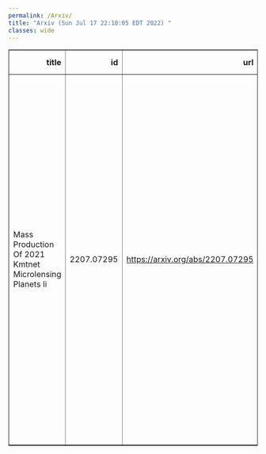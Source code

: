 ```yaml
---
permalink: /Arxiv/
title: "Arxiv (Sun Jul 17 22:10:05 EDT 2022) "
classes: wide
---
```

<table border="1" class="dataframe">
  <thead>
    <tr style="text-align: right;">
      <th>title</th>
      <th>id</th>
      <th>url</th>
      <th>authors</th>
      <th>Local Authors</th>
    </tr>
  </thead>
  <tbody>
    <tr>
      <td>Mass Production Of 2021 Kmtnet Microlensing Planets Ii</td>
      <td>2207.07295</td>
      <td><a href="https://arxiv.org/abs/2207.07295" target="_blank">https://arxiv.org/abs/2207.07295</a></td>
      <td>Yoon-Hyun Ryu, In-Gu Shin, Hongjing Yang, Andrew Gould, Michael D. Albrow, Sun-Ju Chung, Cheongho Han, Kyu-Ha Hwang, Youn Kil Jung, Yossi Shvartzvald, Jennifer C. Yee, Weicheng Zang, Sang-Mok Cha, Dong-Jin Kim, %Hyoun-Woo Kim, Seung-Lee Kim, Chung-Uk Lee, Dong-Joo Lee, Yongseok Lee, Byeong-Gon Park, Richard W. Pogge</td>
      <td>Andrew Gould, Richard Pogge</td>
    </tr>
  </tbody>
</table>